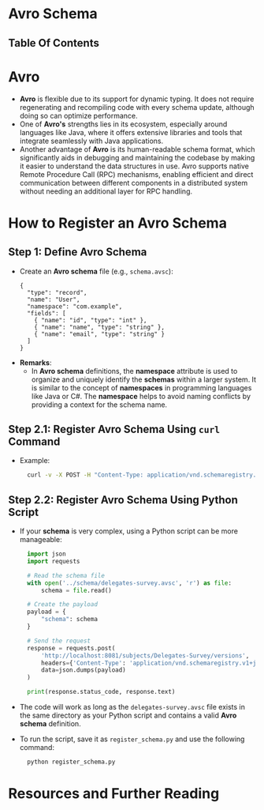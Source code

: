 # Avro Schema

## Table Of Contents

# Avro

- **Avro** is flexible due to its support for dynamic typing. It does not require regenerating and recompiling code with every schema update, although doing so can optimize performance.
- One of **Avro's** strengths lies in its ecosystem, especially around languages like Java, where it offers extensive libraries and tools that integrate seamlessly with Java applications.
- Another advantage of **Avro** is its human-readable schema format, which significantly aids in debugging and maintaining the codebase by making it easier to understand the data structures in use. Avro supports native Remote Procedure Call (RPC) mechanisms, enabling efficient and direct communication between different components in a distributed system without needing an additional layer for RPC handling.

# How to Register an Avro Schema

## Step 1: Define Avro Schema

- Create an **Avro schema** file (e.g., `schema.avsc`):
  ```avsc
  {
    "type": "record",
    "name": "User",
    "namespace": "com.example",
    "fields": [
      { "name": "id", "type": "int" },
      { "name": "name", "type": "string" },
      { "name": "email", "type": "string" }
    ]
  }
  ```
- **Remarks**:
  - In **Avro schema** definitions, the **namespace** attribute is used to organize and uniquely identify the **schemas** within a larger system. It is similar to the concept of **namespaces** in programming languages like Java or C#. The **namespace** helps to avoid naming conflicts by providing a context for the schema name.

## Step 2.1: Register Avro Schema Using `curl` Command

- Example:

  ```sh
    curl -v -X POST -H "Content-Type: application/vnd.schemaregistry.v1+json" --data '{"schema": "{\"type\": \"record\", \"name\": \"delegatesSurvey\", \"namespace\": \"com.example\", \"fields\": [{ \"name\": \"id\", \"type\": \"string\" }] }"}' http://localhost:8081/subjects/Delegates-Survey/versions
  ```

## Step 2.2: Register Avro Schema Using Python Script

- If your **schema** is very complex, using a Python script can be more manageable:

  ```py
    import json
    import requests

    # Read the schema file
    with open('../schema/delegates-survey.avsc', 'r') as file:
        schema = file.read()

    # Create the payload
    payload = {
        "schema": schema
    }

    # Send the request
    response = requests.post(
        'http://localhost:8081/subjects/Delegates-Survey/versions',
        headers={'Content-Type': 'application/vnd.schemaregistry.v1+json'},
        data=json.dumps(payload)
    )

    print(response.status_code, response.text)
  ```

- The code will work as long as the `delegates-survey.avsc` file exists in the same directory as your Python script and contains a valid **Avro schema** definition.
- To run the script, save it as `register_schema.py` and use the following command:
  ```sh
    python register_schema.py
  ```

# Resources and Further Reading
